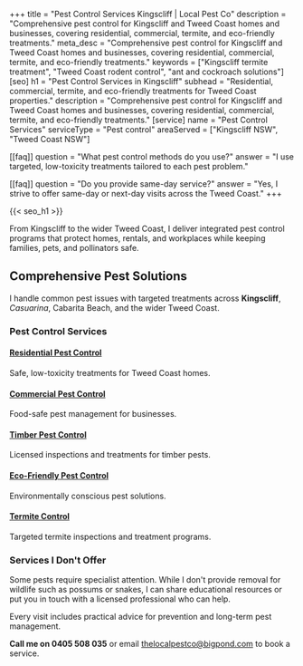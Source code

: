 +++
title = "Pest Control Services Kingscliff | Local Pest Co"
description = "Comprehensive pest control for Kingscliff and Tweed Coast homes and businesses, covering residential, commercial, termite, and eco-friendly treatments."
meta_desc = "Comprehensive pest control for Kingscliff and Tweed Coast homes and businesses, covering residential, commercial, termite, and eco-friendly treatments."
keywords = ["Kingscliff termite treatment", "Tweed Coast rodent control", "ant and cockroach solutions"]
[seo]
h1 = "Pest Control Services in Kingscliff"
subhead = "Residential, commercial, termite, and eco-friendly treatments for Tweed Coast properties."
description = "Comprehensive pest control for Kingscliff and Tweed Coast homes and businesses, covering residential, commercial, termite, and eco-friendly treatments."
[service]
name = "Pest Control Services"
serviceType = "Pest control"
areaServed = ["Kingscliff NSW", "Tweed Coast NSW"]

[[faq]]
question = "What pest control methods do you use?"
answer = "I use targeted, low-toxicity treatments tailored to each pest problem."

[[faq]]
question = "Do you provide same-day service?"
answer = "Yes, I strive to offer same-day or next-day visits across the Tweed Coast."
+++

{{< seo_h1 >}}

From Kingscliff to the wider Tweed Coast, I deliver integrated pest control programs that protect homes, rentals, and workplaces while keeping families, pets, and pollinators safe.

## Comprehensive Pest Solutions

I handle common pest issues with targeted treatments across **Kingscliff**, *Casuarina*, Cabarita Beach, and the wider Tweed Coast.

### Pest Control Services

#### [Residential Pest Control](/residential-pest-control/)
Safe, low-toxicity treatments for Tweed Coast homes.

#### [Commercial Pest Control](/commercial-pest-control/)
Food-safe pest management for businesses.

#### [Timber Pest Control](/timber-pest-control/)
Licensed inspections and treatments for timber pests.

#### [Eco-Friendly Pest Control](/eco-friendly-pest-control/)
Environmentally conscious pest solutions.

#### [Termite Control](/termite-control-northern-rivers/)
Targeted termite inspections and treatment programs.

### Services I Don't Offer

Some pests require specialist attention. While I don't provide removal for wildlife such as possums or snakes, I can share educational resources or put you in touch with a licensed professional who can help.

Every visit includes practical advice for prevention and long-term pest management.

**Call me on 0405 508 035** or email [thelocalpestco@bigpond.com](mailto:thelocalpestco@bigpond.com) to book a service.

